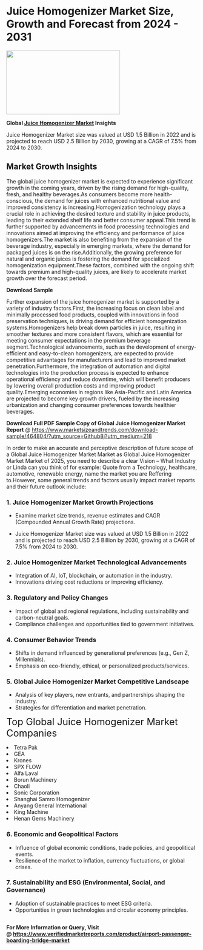 <H1>Juice Homogenizer Market Size, Growth and Forecast from 2024 - 2031</H1><img class="aligncenter size-medium wp-image-584254" src="https://thirdeyenews.in/wp-content/uploads/2024/09/Global-Market-Research-300x168.jpeg" alt="" width="300" height="168" /><p><strong>Global&nbsp;<a href="https://www.marketsizeandtrends.com/download-sample/464804/?utm_source=Github8j?utm_medium=218">Juice Homogenizer Market</a> Insights</strong></p><p>Juice Homogenizer Market size was valued at USD 1.5 Billion in 2022 and is projected to reach USD 2.5 Billion by 2030, growing at a CAGR of 7.5% from 2024 to 2030.</p><p><h2>Market Growth Insights</h2> <p>The global juice homogenizer market is expected to experience significant growth in the coming years, driven by the rising demand for high-quality, fresh, and healthy beverages.As consumers become more health-conscious, the demand for juices with enhanced nutritional value and improved consistency is increasing.Homogenization technology plays a crucial role in achieving the desired texture and stability in juice products, leading to their extended shelf life and better consumer appeal.This trend is further supported by advancements in food processing technologies and innovations aimed at improving the efficiency and performance of juice homogenizers.The market is also benefiting from the expansion of the beverage industry, especially in emerging markets, where the demand for packaged juices is on the rise.Additionally, the growing preference for natural and organic juices is fostering the demand for specialized homogenization equipment.These factors, combined with the ongoing shift towards premium and high-quality juices, are likely to accelerate market growth over the forecast period.</p> <p><strong>Download Sample</strong></p> <p>Further expansion of the juice homogenizer market is supported by a variety of industry factors.First, the increasing focus on clean label and minimally processed food products, coupled with innovations in food preservation techniques, is driving demand for efficient homogenization systems.Homogenizers help break down particles in juice, resulting in smoother textures and more consistent flavors, which are essential for meeting consumer expectations in the premium beverage segment.Technological advancements, such as the development of energy-efficient and easy-to-clean homogenizers, are expected to provide competitive advantages for manufacturers and lead to improved market penetration.Furthermore, the integration of automation and digital technologies into the production process is expected to enhance operational efficiency and reduce downtime, which will benefit producers by lowering overall production costs and improving product quality.Emerging economies in regions like Asia-Pacific and Latin America are projected to become key growth drivers, fueled by the increasing urbanization and changing consumer preferences towards healthier beverages.<p><span class=""><strong>Download Full PDF Sample Copy of Global Juice Homogenizer Market Report</strong> @ <a href="https://www.marketsizeandtrends.com/download-sample/464804/?utm_source=Github8j?utm_medium=218" target="_blank">https://www.marketsizeandtrends.com/download-sample/464804/?utm_source=Github8j?utm_medium=218</a></span></p><p>In order to make an accurate and perceptive description of future scope of a Global&nbsp;Juice Homogenizer Market Market as Global&nbsp;Juice Homogenizer Market Market of 2025, you need to describe a clear Vision &ndash; What Industry or Linda can you think of for example: Quote from a Technology, healthcare, automotive, renewable energy, name the market you are Reffering to.However, some general trends and factors usually impact market reports and their future outlook include:</p><h3>1.&nbsp;<strong>Juice Homogenizer Market Growth Projections</strong></h3><ul><li>Examine market size trends, revenue estimates and CAGR (Compounded Annual Growth Rate) projections.</li><li><p>Juice Homogenizer Market size was valued at USD 1.5 Billion in 2022 and is projected to reach USD 2.5 Billion by 2030, growing at a CAGR of 7.5% from 2024 to 2030.</p></li></ul><h3>2.&nbsp;<strong>Juice Homogenizer Market Technological Advancements</strong></h3><ul><li>Integration of AI, IoT, blockchain, or automation in the industry.</li><li>Innovations driving cost reductions or improving efficiency.</li></ul><h3>3.&nbsp;<strong>Regulatory and Policy Changes</strong></h3><ul><li>Impact of global and regional regulations, including sustainability and carbon-neutral goals.</li><li>Compliance challenges and opportunities tied to government initiatives.</li></ul><h3>4.&nbsp;<strong>Consumer Behavior Trends</strong></h3><ul><li>Shifts in demand influenced by generational preferences (e.g., Gen Z, Millennials).</li><li>Emphasis on eco-friendly, ethical, or personalized products/services.</li></ul><h3>5.&nbsp;<strong>Global Juice Homogenizer Market Competitive Landscape</strong></h3><ul><li>Analysis of key players, new entrants, and partnerships shaping the industry.</li><li>Strategies for differentiation and market penetration.</li></ul><p data-pm-slice="1 1 []"><span style="color: inherit; font-family: inherit; font-size: 25px;">Top Global Juice Homogenizer Market Companies</span></p><div class="" data-test-id=""><p><li>Tetra Pak</li><li> GEA</li><li> Krones</li><li> SPX FLOW</li><li> Alfa Laval</li><li> Borun Machinery</li><li> Chaoli</li><li> Sonic Corporation</li><li> Shanghai Samro Homogenizer</li><li> Anyang General International</li><li> King Machine</li><li> Henan Gems Machinery</li></p></div><h3>6.&nbsp;<strong>Economic and Geopolitical Factors</strong></h3><ul><li>Influence of global economic conditions, trade policies, and geopolitical events.</li><li>Resilience of the market to inflation, currency fluctuations, or global crises.</li></ul><h3>7.&nbsp;<strong>Sustainability and ESG (Environmental, Social, and Governance)</strong></h3><ul><li>Adoption of sustainable practices to meet ESG criteria.</li><li>Opportunities in green technologies and circular economy principles.</li></ul><h2><strong style="font-size: 14px;">For More Information or Query, Visit @&nbsp;</strong><a style="background-color: #ffffff; font-size: 14px;" href="https://www.marketsizeandtrends.com/report/juice-homogenizer-market/" target="_blank">https://www.verifiedmarketreports.com/product/airport-passenger-boarding-bridge-market</a></h2>